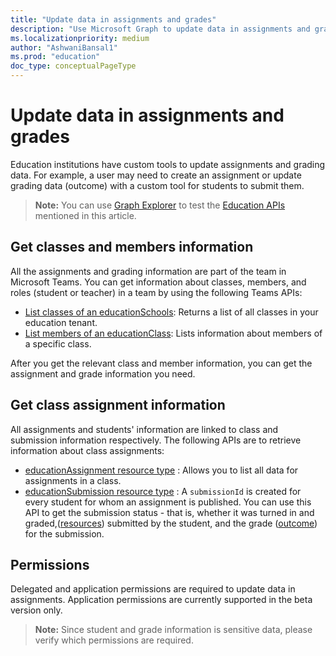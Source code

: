 ```yaml
---
title: "Update data in assignments and grades"
description: "Use Microsoft Graph to update data in assignments and grades for reporting, communication and automation tools."
ms.localizationpriority: medium
author: "AshwaniBansal1"
ms.prod: "education"
doc_type: conceptualPageType
---
```


# Update data in assignments and grades

Education institutions have custom tools to update assignments and grading data. For example, a user may need to create an assignment or update grading data (outcome) with a custom tool for students to submit them.

> **Note:** You can use [Graph Explorer](https://developer.microsoft.com/en-us/graph/graph-explorer) to test the [Education APIs](https://learn.microsoft.com/en-us/graph/msgraph-onboarding-graphexplorer) mentioned in this article.

## Get classes and members information

All the assignments and grading information are part of the team in Microsoft Teams. You can get information about classes, members, and roles (student or teacher) in a team by using the following Teams APIs:

- [List classes of an educationSchools](/graph/api/educationschool-list-classes): Returns a list of all classes in your education tenant.
- [List members of an educationClass](/graph/api/educationclass-list-members): Lists information about members of a specific class.

After you get the relevant class and member information, you can get the assignment and grade information you need.

## Get class assignment information

All assignments and students' information are linked to class and submission information respectively. The following APIs are to retrieve information about class assignments:

- [educationAssignment resource type](/graph/api/resources/educationassignment) : Allows you to list all data for assignments in a class.
- [educationSubmission resource type](/graph/api/resources/educationsubmission) : A `submissionId` is created for every student for whom an assignment is published. You can use this API to get the submission status - that is, whether it was turned in and graded,([resources](/graph/api/educationsubmissionresource-get)) submitted by the student, and the grade ([outcome](/graph/api/resources/educationoutcome)) for the submission.

## Permissions

Delegated and application permissions are required to update data in assignments. Application permissions are currently supported in the beta version only.

> **Note:**  Since student and grade information is sensitive data, please verify which permissions are required. 